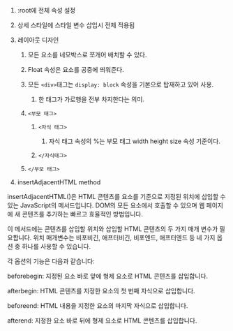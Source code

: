 1. :root에 전체 속성 설정
2. 상세 스타일에 스타일 변수 삽입시 전체 적용됨
3. 레이아웃 디자인
    
    1. 모든 요소를 네모박스로 쪼개어 배치할 수 있다.
    2. Float 속성은 요소를 공중에 띄워준다.
    3. 모든 `<div>`태그는 `display: block` 속성을 기본으로 탑재하고 있어 사용.
        
        1. 한 태그가 가로행을 전부 차지한다는 의미.
    4. `<부모 태그>`
        
        1. `<자식 태그>`
            
            1. 자식 태그 속성의 %는 부모 태그 width height size 속성 기준이다.
        2. `</자식태그>`
    5. `</부모 태그>`
4. insertAdjacentHTML method

insertAdjacentHTML()은 HTML 콘텐츠를 요소를 기준으로 지정된 위치에 삽입할 수 있는 JavaScript의 메서드입니다. DOM의 모든 요소에서 호출할 수 있으며 웹 페이지에 새 콘텐츠를 추가하는 빠르고 효율적인 방법입니다.
  

이 메서드에는 콘텐츠를 삽입할 위치와 삽입할 HTML 콘텐츠의 두 가지 매개 변수가 필요합니다. 위치 매개변수는 비포비긴, 애프터비긴, 비포엔드, 애프터엔드 등 네 가지 옵션 중 하나를 사용할 수 있습니다.

각 옵션의 기능은 다음과 같습니다:

beforebegin: 지정된 요소 바로 앞에 형제 요소로 HTML 콘텐츠를 삽입합니다.

afterbegin: HTML 콘텐츠를 지정한 요소의 첫 번째 자식으로 삽입합니다.

beforeend: HTML 내용을 지정한 요소의 마지막 자식으로 삽입합니다.

afterend: 지정한 요소 바로 뒤에 형제 요소로 HTML 콘텐츠를 삽입합니다.